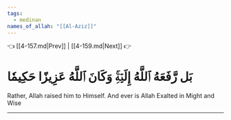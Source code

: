 ```yaml
---
tags:
  - medinan
names_of_allah: "[[Al-Aziz]]"
---
```


👈 [[4-157.md|Prev]] | [[4-159.md|Next]] 👉

# بَل رَّفَعَهُ ٱللَّهُ إِلَيۡهِۚ وَكَانَ ٱللَّهُ عَزِيزًا حَكِيمٗا

Rather, Allah raised him to Himself. And ever is Allah Exalted in Might and Wise

---

